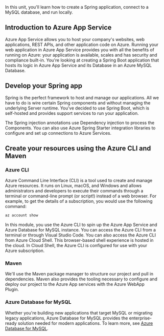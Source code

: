 In this unit, you'll learn how to create a Spring application, connect to a MySQL database, and run locally.

## Introduction to Azure App Service

Azure App Service allows you to host your company's websites, web applications, REST APIs, and other application code on Azure.  Running your web application in Azure App Service provides you with all the benefits of running on Azure: your application is available, scales and has security and compliance built-in.
You're looking at creating a Spring Boot application that hosts its logic in Azure App Service and its Database in an Azure MySQL Database.

## Develop your Spring app

Spring is the perfect framework to host and manage our applications. All we have to do is wire certain Spring components and without managing the underlying Server runtime.
You've decided to use Spring Boot, which is self-hosted and provides support services to run your application.

The Spring injection annotations use Dependency injection to process the Components.
You can also use Azure Spring Starter integration libraries to configure and set up connections to Azure Services.

## Create your resources using the Azure CLI and Maven

### Azure CLI

Azure Command Line Interface (CLI) is a tool used to create and manage Azure resources.
It runs on Linux, macOS, and Windows and allows administrators and developers to execute their commands through a terminal or command-line prompt (or script!) instead of a web browser. For example, to get the details of a subscription, you would use the following command:

```bash
az account show
```

In this module, you use the Azure CLI to spin up the Azure App Service and Azure Database for MySQL instance. You can access the Azure CLI from a terminal or through Visual Studio Code. You can also access the Azure CLI from Azure Cloud Shell. This browser-based shell experience is hosted in the cloud. In Cloud Shell, the Azure CLI is configured for use with your Azure subscription.

### Maven

We'll use the Maven package manager to structure our project and pull in dependencies. Maven also provides the tooling necessary to configure and deploy our project to the Azure App services with the Azure WebApp Plugin.

### Azure Database for MySQL

Whether you're building new applications that target MySQL or migrating legacy applications, Azure Database for MySQL provides the enterprise-ready solution needed for modern applications. To learn more, see [Azure Database for MySQL](https://azure.microsoft.com/services/mysql/?azure-portal=true&WT.mc_id=java-10785-ropreddy).
